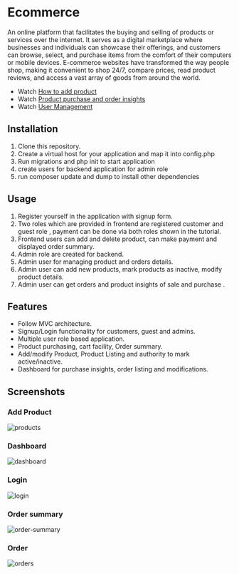 # Ecommerce
An online platform that facilitates the buying and selling of products or services over the internet. It serves as a digital marketplace where businesses and individuals can showcase their offerings, and customers can browse, select, and purchase items from the comfort of their computers or mobile devices. E-commerce websites have transformed the way people shop, making it convenient to shop 24/7, compare prices, read product reviews, and access a vast array of goods from around the world.
 * Watch [How to add product](https://drive.google.com/file/d/1C87vZXAH5mxRe4JIee1GylMjgvHve4Zu/view?usp=sharing)
 * Watch [Product purchase and order insights](https://drive.google.com/file/d/1usApccxHtzDPFLjvFv1uDPwekQMFV0NG/view?usp=sharing)
 * Watch [User Management](https://drive.google.com/file/d/1BNwFp7SJTWuR__TJiv5wYDAF11XTHxB6/view?usp=sharing)

## Installation
1. Clone this repository.
2. Create a virtual host for your application and map it into config.php
3. Run migrations and php init to start application
4. create users for backend application for admin role
5. run composer update and dump to install other dependencies


## Usage
1. Register yourself in the application with signup form.
2. Two roles which are provided in frontend are registered customer and guest role , payment can be done via both roles shown in the tutorial.
3. Frontend users can add and delete product, can make payment and displayed order summary.
4. Admin role are created for backend.
5. Admin user for managing product and orders details.
6. Admin user can add new products, mark products as inactive, modify product details.
7. Admin user can get orders and product insights of sale and purchase .

## Features
* Follow MVC architecture.
* Signup/Login functionality for customers, guest and admins.
* Multiple user role based application.
* Product purchasing, cart facility, Order summary. 
* Add/modify Product, Product Listing and authority to mark active/inactive. 
* Dashboard for purchase insights, order listing and modifications.

## Screenshots

### Add Product 
![products](https://github.com/kumaramarjeet7503/ecommerce/assets/64517073/26db0c0e-81b8-4b0a-abea-1d386186b6eb)

### Dashboard
![dashboard](https://github.com/kumaramarjeet7503/ecommerce/assets/64517073/60c361fb-d5a4-4b6f-ab12-9c50881ffaa5)

### Login
![login](https://github.com/kumaramarjeet7503/ecommerce/assets/64517073/cc74c179-0cc6-438d-8faf-0021f005e59b)

### Order summary
![order-summary](https://github.com/kumaramarjeet7503/ecommerce/assets/64517073/587151f3-2c47-48b9-9c48-fb24e42dab30)

### Order
![orders](https://github.com/kumaramarjeet7503/ecommerce/assets/64517073/9c2b5d2a-a028-4849-b64b-857731adfd3f)




